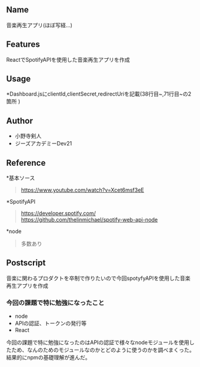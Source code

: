 ## Name
音楽再生アプリ(ほぼ写経...)

## Features
ReactでSpotifyAPIを使用した音楽再生アプリを作成

## Usage 
*Dashboard.jsにclientId,clientSecret,redirectUriを記載(38行目~,71行目~の2箇所 )

## Author
* 小野寺剣人
* ジーズアカデミーDev21
 
## Reference
*基本ソース
>https://www.youtube.com/watch?v=Xcet6msf3eE

*SpotifyAPI
>https://developer.spotify.com/
>https://github.com/thelinmichael/spotify-web-api-node

*node
>多数あり

## Postscript
音楽に関わるプロダクトを卒制で作りたいので今回spotyfyAPIを使用した音楽再生アプリを作成

### 今回の課題で特に勉強になったこと
* node
* APIの認証、トークンの発行等
* React

今回の課題で特に勉強になったのはAPIの認証で様々なnodeモジュールを使用したため、なんのためのモジュールなのかとどのように使うのかを調べまくった。
結果的にnpmの基礎理解が進んだ。

